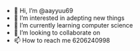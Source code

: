 - 👋 Hi, I’m @aayyuu69
- 👀 I’m interested in adepting new things
- 🌱 I’m currently learning computer science
- 💞️ I’m looking to collaborate on 
- 📫 How to reach me 6206240998

<!---
aayyuu69/aayyuu69 is a ✨ special ✨ rbecause its `README.md` (this file) appears on your GitHub profile.
You can click the Preview link to take a look at your changes.
--->
